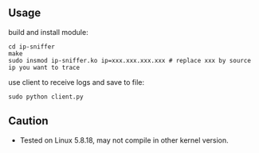 ## Usage

build and install module:
```shell script
cd ip-sniffer
make
sudo insmod ip-sniffer.ko ip=xxx.xxx.xxx.xxx # replace xxx by source ip you want to trace 
```

use client to receive logs and save to file:
```shell script
sudo python client.py
```

## Caution

+ Tested on Linux 5.8.18, may not compile in other kernel version.

